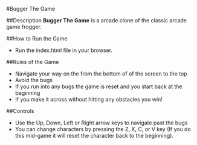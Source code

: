 #Bugger The Game

##Description
**Bugger The Game** is a arcade clone of the classic arcade game frogger.

##How to Run the Game
- Run the index.html file in your browser.

##Rules of the Game
- Navigate your way on the from the bottom of of the screen to the top
- Avoid the bugs
- If you run into any bugs the game is reset and you start back at the beginning
- If you make it across without hitting any obstacles you win!

##Controls
- Use the Up, Down, Left or Right arrow keys to navigate past the bugs
- You can change characters by pressing the Z, X, C, or V key (If you do this mid-game it will reset the character back to the beginning).
